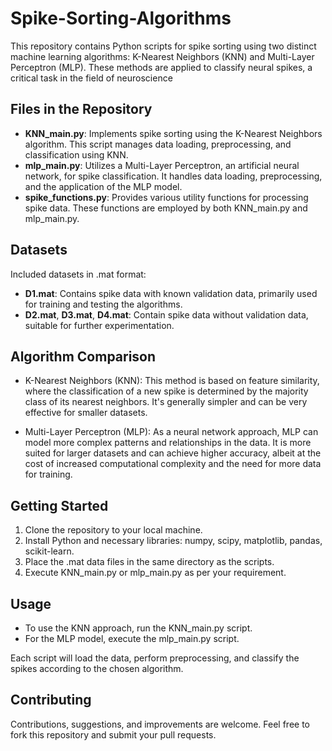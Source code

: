 # Spike-Sorting-Algorithms
This repository contains Python scripts for spike sorting using two distinct machine learning algorithms: K-Nearest Neighbors (KNN) and Multi-Layer Perceptron (MLP). These methods are applied to classify neural spikes, a critical task in the field of neuroscience

## Files in the Repository
- **KNN_main.py**: Implements spike sorting using the K-Nearest Neighbors algorithm. This script manages data loading, preprocessing, and classification using KNN.
- **mlp_main.py**: Utilizes a Multi-Layer Perceptron, an artificial neural network, for spike classification. It handles data loading, preprocessing, and the application of the MLP model.
- **spike_functions.py**: Provides various utility functions for processing spike data. These functions are employed by both KNN_main.py and mlp_main.py.

## Datasets
Included datasets in .mat format:

- **D1.mat**: Contains spike data with known validation data, primarily used for training and testing the algorithms.
- **D2.mat**, **D3.mat**, **D4.mat**: Contain spike data without validation data, suitable for further experimentation.

## Algorithm Comparison
- K-Nearest Neighbors (KNN): This method is based on feature similarity, where the classification of a new spike is determined by the majority class of its nearest neighbors. It's generally simpler and can be very effective for smaller datasets.

- Multi-Layer Perceptron (MLP): As a neural network approach, MLP can model more complex patterns and relationships in the data. It is more suited for larger datasets and can achieve higher accuracy, albeit at the cost of increased computational complexity and the need for more data for training.

## Getting Started
1. Clone the repository to your local machine.
2. Install Python and necessary libraries: numpy, scipy, matplotlib, pandas, scikit-learn.
3. Place the .mat data files in the same directory as the scripts.
4. Execute KNN_main.py or mlp_main.py as per your requirement.

## Usage
- To use the KNN approach, run the KNN_main.py script.
- For the MLP model, execute the mlp_main.py script.

Each script will load the data, perform preprocessing, and classify the spikes according to the chosen algorithm.

## Contributing
Contributions, suggestions, and improvements are welcome. Feel free to fork this repository and submit your pull requests.
